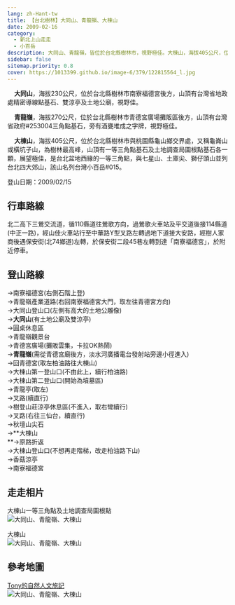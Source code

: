 ```yaml
---
lang: zh-Hant-tw
title: 【台北樹林】大同山、青龍嶺、大棟山
date: 2009-02-16
category: 
  - 新北上山走走
  - 小百岳
description: 大同山、青龍嶺，皆位於台北縣樹林市，視野極佳。大棟山，海拔405公尺，位於台北縣樹林市與桃園縣龜山鄉交界處，又稱龜崙山或橫坑子山，為樹林最高峰，展望極佳，是台北盆地西緣的一等三角點，與七星山、土庫尖、獅仔頭山並列台北四大郊山，該山名列台灣小百岳#015。
sidebar: false
sitemap.priority: 0.8
cover: https://1013399.github.io/image-6/379/122815564_l.jpg
---
```


    **大同山**，海拔230公尺，位於台北縣樹林市南寮福德宮後方，山頂有台灣省地政處精密導線點基石、雙涼亭及土地公廟，視野佳。  

    **青龍嶺**，海拔270公尺，位於台北縣樹林市青德宮廣場攤販區後方，山頂有台灣省政府#253004三角點基石，旁有酒甕堆成之字牌，視野極佳。  

<!-- more -->

    **大棟山**，海拔405公尺，位於台北縣樹林市與桃園縣龜山鄉交界處，又稱龜崙山或橫坑子山，為樹林最高峰，山頂有一等三角點基石及土地調查局圖根點基石各一顆，展望極佳，是台北盆地西緣的一等三角點，與七星山、土庫尖、獅仔頭山並列台北四大郊山，該山名列台灣小百岳#015。


登山日期：2009/02/15

## 行車路線
北二高下三鶯交流道，循110縣道往鶯歌方向，過鶯歌火車站及平交道後接114縣道(中正一路)，經山佳火車站行至中華路Y型叉路左轉過地下道接大安路，經樹人家商後遇保安街(北74鄉道)左轉，於保安街二段45巷左轉到達「南寮福德宮」，於附近停車。

## 登山路線
→南寮福德宮(右側石階上登)  
→青龍嶺產業道路(右回南寮福德宮大門，取左往青德宮方向)  
→大同山登山口(左側有高大的土地公雕像)  
→**大同山**(有土地公廟及雙涼亭)  
→圓桌休息區  
→青龍嶺觀景台  
→青德宮廣場(攤販雲集，卡拉OK熱鬧)  
→**青龍嶺**(需從青德宮廟後方，淡水河廣播電台發射站旁邊小徑進入)  
→回青德宮(取左柏油路往大棟山)  
→大棟山第一登山口(不由此上，續行柏油路)  
→大棟山第二登山口(開始為墳墓區)  
→青龍亭(取左)  
→叉路(續直行)  
→樹登山莊涼亭休息區(不進入，取右彎續行)  
→叉路(右往三仙台，續直行)  
→秋壇山尖石  
→**大棟山  
**→原路折返  
→大棟山登山口(不想再走階梯，改走柏油路下山)  
→香菇涼亭  
→南寮福德宮

## 走走相片
大棟山一等三角點及土地調查局圖根點  
![大同山、青龍嶺、大棟山](https://1013399.github.io/image-6/379/122815562_l.jpg)

大棟山  
![大同山、青龍嶺、大棟山](https://1013399.github.io/image-6/379/122815564_l.jpg)

## 參考地圖
[Tony的自然人文旅記](http://www.tonyhuang39.com/tony0474/tony0474.html)  
![大同山、青龍嶺、大棟山](https://1013399.github.io/image-6/379/122815584_l.jpg)